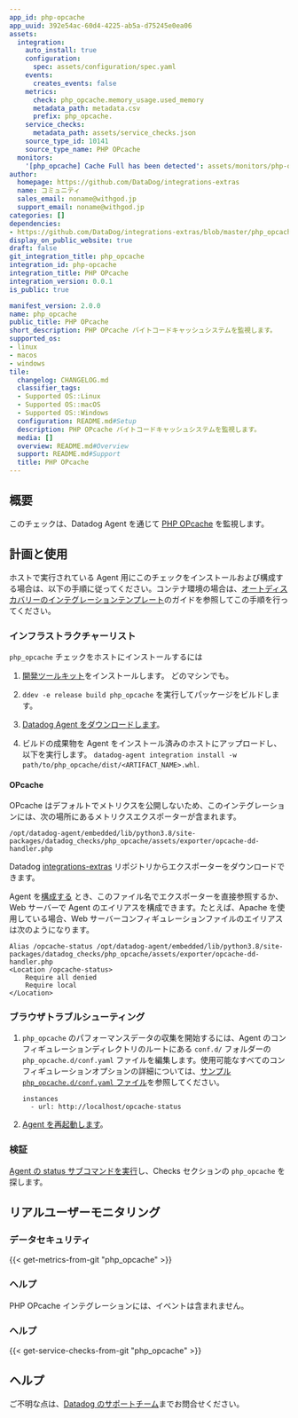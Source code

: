 ```yaml
---
app_id: php-opcache
app_uuid: 392e54ac-60d4-4225-ab5a-d75245e0ea06
assets:
  integration:
    auto_install: true
    configuration:
      spec: assets/configuration/spec.yaml
    events:
      creates_events: false
    metrics:
      check: php_opcache.memory_usage.used_memory
      metadata_path: metadata.csv
      prefix: php_opcache.
    service_checks:
      metadata_path: assets/service_checks.json
    source_type_id: 10141
    source_type_name: PHP OPcache
  monitors:
    '[php_opcache] Cache Full has been detected': assets/monitors/php-opcache_expunges.json
author:
  homepage: https://github.com/DataDog/integrations-extras
  name: コミュニティ
  sales_email: noname@withgod.jp
  support_email: noname@withgod.jp
categories: []
dependencies:
- https://github.com/DataDog/integrations-extras/blob/master/php_opcache/README.md
display_on_public_website: true
draft: false
git_integration_title: php_opcache
integration_id: php-opcache
integration_title: PHP OPcache
integration_version: 0.0.1
is_public: true

manifest_version: 2.0.0
name: php_opcache
public_title: PHP OPcache
short_description: PHP OPcache バイトコードキャッシュシステムを監視します。
supported_os:
- linux
- macos
- windows
tile:
  changelog: CHANGELOG.md
  classifier_tags:
  - Supported OS::Linux
  - Supported OS::macOS
  - Supported OS::Windows
  configuration: README.md#Setup
  description: PHP OPcache バイトコードキャッシュシステムを監視します。
  media: []
  overview: README.md#Overview
  support: README.md#Support
  title: PHP OPcache
---
```


<!--  SOURCED FROM https://github.com/DataDog/integrations-extras -->


## 概要

このチェックは、Datadog Agent を通じて [PHP OPcache][1] を監視します。

## 計画と使用

ホストで実行されている Agent 用にこのチェックをインストールおよび構成する場合は、以下の手順に従ってください。コンテナ環境の場合は、[オートディスカバリーのインテグレーションテンプレート][2]のガイドを参照してこの手順を行ってください。

### インフラストラクチャーリスト

`php_opcache` チェックをホストにインストールするには


1. [開発ツールキット][3]をインストールします。
 どのマシンでも。

2. `ddev -e release build php_opcache` を実行してパッケージをビルドします。

3. [Datadog Agent をダウンロードします][4]。

4. ビルドの成果物を Agent をインストール済みのホストにアップロードし、以下を実行します。
 `datadog-agent integration install -w
 path/to/php_opcache/dist/<ARTIFACT_NAME>.whl`.

#### OPcache

OPcache はデフォルトでメトリクスを公開しないため、このインテグレーションには、次の場所にあるメトリクスエクスポーターが含まれます。

```
/opt/datadog-agent/embedded/lib/python3.8/site-packages/datadog_checks/php_opcache/assets/exporter/opcache-dd-handler.php
```
Datadog [integrations-extras][5] リポジトリからエクスポーターをダウンロードできます。

Agent を[構成する](#configuration) とき、このファイル名でエクスポーターを直接参照するか、Web サーバーで Agent のエイリアスを構成できます。たとえば、Apache を使用している場合、Web サーバーコンフィギュレーションファイルのエイリアスは次のようになります。

```
Alias /opcache-status /opt/datadog-agent/embedded/lib/python3.8/site-packages/datadog_checks/php_opcache/assets/exporter/opcache-dd-handler.php
<Location /opcache-status>
    Require all denied
    Require local
</Location>
```

### ブラウザトラブルシューティング

1. `php_opcache` のパフォーマンスデータの収集を開始するには、Agent のコンフィギュレーションディレクトリのルートにある `conf.d/` フォルダーの `php_opcache.d/conf.yaml` ファイルを編集します。使用可能なすべてのコンフィギュレーションオプションの詳細については、[サンプル `php_opcache.d/conf.yaml` ファイル][6]を参照してください。
    ```
    instances
      - url: http://localhost/opcache-status
    ```
2. [Agent を再起動します][7]。

### 検証

[Agent の status サブコマンドを実行][8]し、Checks セクションの `php_opcache` を探します。

## リアルユーザーモニタリング

### データセキュリティ
{{< get-metrics-from-git "php_opcache" >}}


### ヘルプ

PHP OPcache インテグレーションには、イベントは含まれません。

### ヘルプ
{{< get-service-checks-from-git "php_opcache" >}}


## ヘルプ

ご不明な点は、[Datadog のサポートチーム][11]までお問合せください。


[1]: https://www.php.net/manual/en/book.opcache.php
[2]: https://docs.datadoghq.com/ja/agent/kubernetes/integrations/
[3]: https://docs.datadoghq.com/ja/developers/integrations/python/
[4]: https://app.datadoghq.com/account/settings/agent/latest
[5]: https://github.com/DataDog/integrations-extras/blob/master/php_opcache/datadog_checks/php_opcache/assets/exporter/opcache-dd-handler.php
[6]: https://github.com/DataDog/integrations-extras/blob/master/php_opcache/datadog_checks/php_opcache/data/conf.yaml.example
[7]: https://docs.datadoghq.com/ja/agent/guide/agent-commands/#start-stop-and-restart-the-agent
[8]: https://docs.datadoghq.com/ja/agent/guide/agent-commands/#agent-status-and-information
[9]: https://github.com/DataDog/integrations-extras/blob/master/php_opcache/metadata.csv
[10]: https://github.com/DataDog/integrations-extras/blob/master/php_opcache/assets/service_checks.json
[11]: https://docs.datadoghq.com/ja/help/
